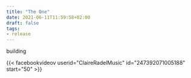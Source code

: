 ```yaml
---
title: "The One"
date: 2021-06-11T11:59:58+02:00
draft: false
tags:
- release
---
```


building

{{< facebookvideov userid="ClaireRadelMusic" id="247392071005188" start="50" >}}

